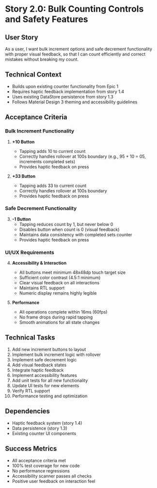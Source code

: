 # Story 2.0: Bulk Counting Controls and Safety Features

## User Story
As a user, 
I want bulk increment options and safe decrement functionality with proper visual feedback,
so that I can count efficiently and correct mistakes without breaking my count.

## Technical Context
- Builds upon existing counter functionality from Epic 1
- Requires haptic feedback implementation from story 1.4
- Uses existing DataStore persistence from story 1.3
- Follows Material Design 3 theming and accessibility guidelines

## Acceptance Criteria

### Bulk Increment Functionality
1. **+10 Button**
   - Tapping adds 10 to current count
   - Correctly handles rollover at 100s boundary (e.g., 95 + 10 = 05, increments completed sets)
   - Provides haptic feedback on press
   
2. **+33 Button**
   - Tapping adds 33 to current count
   - Correctly handles rollover at 100s boundary
   - Provides haptic feedback on press

### Safe Decrement Functionality
3. **-1 Button**
   - Tapping reduces count by 1, but never below 0
   - Disables button when count is 0 (visual feedback)
   - Maintains data consistency with completed sets counter
   - Provides haptic feedback on press

### UI/UX Requirements
4. **Accessibility & Interaction**
   - All buttons meet minimum 48x48dp touch target size
   - Sufficient color contrast (4.5:1 minimum)
   - Clear visual feedback on all interactions
   - Maintains RTL support
   - Numeric display remains highly legible

5. **Performance**
   - All operations complete within 16ms (60fps)
   - No frame drops during rapid tapping
   - Smooth animations for all state changes

## Technical Tasks
1. Add new increment buttons to layout
2. Implement bulk increment logic with rollover
3. Implement safe decrement logic
4. Add visual feedback states
5. Integrate haptic feedback
6. Implement accessibility features
7. Add unit tests for all new functionality
8. Update UI tests for new elements
9. Verify RTL support
10. Performance testing and optimization

## Dependencies
- Haptic feedback system (story 1.4)
- Data persistence (story 1.3)
- Existing counter UI components

## Success Metrics
- All acceptance criteria met
- 100% test coverage for new code
- No performance regressions
- Accessibility scanner passes all checks
- Positive user feedback on interaction feel

